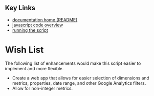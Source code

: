 ## Key Links
* [documentation home (README)](../README.md)
* [javascript code overview](overview.md)
* [running the script](instructions.md)

# Wish List
The following list of enhancements would make this script easier to implement and more flexible.

* Create a web app that allows for easier selection of dimensions and metrics, properties, date range, and other Google Analytics filters.
* Allow for non-integer metrics.
 
